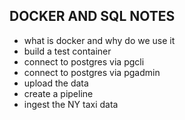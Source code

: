 ## DOCKER AND SQL NOTES 
- what is docker and why do we use it 
- build a test container  
- connect to postgres via pgcli
- connect to postgres via pgadmin 
- upload the data 
- create a pipeline 
- ingest the NY taxi data 